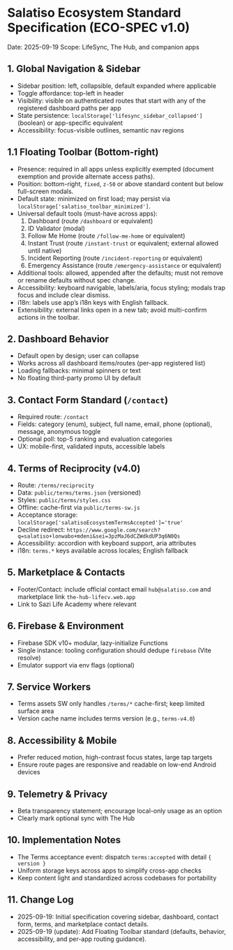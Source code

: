 # Salatiso Ecosystem Standard Specification (ECO-SPEC v1.0)

Date: 2025-09-19
Scope: LifeSync, The Hub, and companion apps

## 1. Global Navigation & Sidebar
- Sidebar position: left, collapsible, default expanded where applicable
- Toggle affordance: top-left in header
- Visibility: visible on authenticated routes that start with any of the registered dashboard paths per app
- State persistence: `localStorage['lifesync_sidebar_collapsed']` (boolean) or app-specific equivalent
- Accessibility: focus-visible outlines, semantic nav regions

## 1.1 Floating Toolbar (Bottom-right)
- Presence: required in all apps unless explicitly exempted (document exemption and provide alternate access paths).
- Position: bottom-right, `fixed`, `z-50` or above standard content but below full-screen modals.
- Default state: minimized on first load; may persist via `localStorage['salatiso_toolbar_minimized']`.
- Universal default tools (must-have across apps):
	1) Dashboard (route `/dashboard` or equivalent)
	2) ID Validator (modal)
	3) Follow Me Home (route `/follow-me-home` or equivalent)
	4) Instant Trust (route `/instant-trust` or equivalent; external allowed until native)
	5) Incident Reporting (route `/incident-reporting` or equivalent)
	6) Emergency Assistance (route `/emergency-assistance` or equivalent)
- Additional tools: allowed, appended after the defaults; must not remove or rename defaults without spec change.
- Accessibility: keyboard navigable, labels/aria, focus styling; modals trap focus and include clear dismiss.
- i18n: labels use app’s i18n keys with English fallback.
- Extensibility: external links open in a new tab; avoid multi-confirm actions in the toolbar.

## 2. Dashboard Behavior
- Default open by design; user can collapse
- Works across all dashboard items/routes (per-app registered list)
- Loading fallbacks: minimal spinners or text
- No floating third-party promo UI by default

## 3. Contact Form Standard (`/contact`)
- Required route: `/contact`
- Fields: category (enum), subject, full name, email, phone (optional), message, anonymous toggle
- Optional poll: top-5 ranking and evaluation categories
- UX: mobile-first, validated inputs, accessible labels

## 4. Terms of Reciprocity (v4.0)
- Route: `/terms/reciprocity`
- Data: `public/terms/terms.json` (versioned)
- Styles: `public/terms/styles.css`
- Offline: cache-first via `public/terms-sw.js`
- Acceptance storage: `localStorage['salatisoEcosystemTermsAccepted']='true'`
- Decline redirect: `https://www.google.com/search?q=salatiso+lonwabo+mdeni&sei=3pzMaJ6dCZWdkdUP3q6N0Qs`
- Accessibility: accordion with keyboard support, aria attributes
- i18n: `terms.*` keys available across locales; English fallback

## 5. Marketplace & Contacts
- Footer/Contact: include official contact email `hub@salatiso.com` and marketplace link `the-hub-lifecv.web.app`
- Link to Sazi Life Academy where relevant

## 6. Firebase & Environment
- Firebase SDK v10+ modular, lazy-initialize Functions
- Single instance: tooling configuration should dedupe `firebase` (Vite resolve)
- Emulator support via env flags (optional)

## 7. Service Workers
- Terms assets SW only handles `/terms/*` cache-first; keep limited surface area
- Version cache name includes terms version (e.g., `terms-v4.0`)

## 8. Accessibility & Mobile
- Prefer reduced motion, high-contrast focus states, large tap targets
- Ensure route pages are responsive and readable on low-end Android devices

## 9. Telemetry & Privacy
- Beta transparency statement; encourage local-only usage as an option
- Clearly mark optional sync with The Hub

## 10. Implementation Notes
- The Terms acceptance event: dispatch `terms:accepted` with detail `{ version }`
- Uniform storage keys across apps to simplify cross-app checks
- Keep content light and standardized across codebases for portability

## 11. Change Log
- 2025-09-19: Initial specification covering sidebar, dashboard, contact form, terms, and marketplace contact details.
- 2025-09-19 (update): Add Floating Toolbar standard (defaults, behavior, accessibility, and per-app routing guidance).
